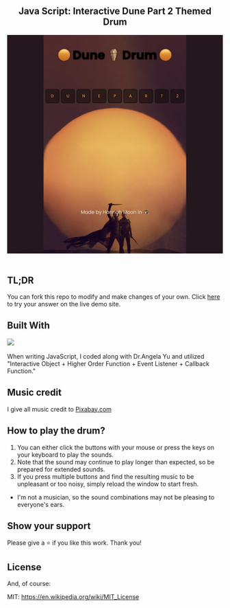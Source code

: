 <h2 align="center">
  Java Script: Interactive Dune Part 2 Themed Drum <br/>
</h2>

<div align="center">
  <img alt="Demo" src="dune2.png">
</div>

<br/>

## TL;DR
You can fork this repo to modify and make changes of your own. 
Click  <a href="https://hannah-moon.github.io/13_ALAB-316.2.1_Interacting-with-the-Browser/">here</a> to try your answer on the live demo site. 

## Built With
<p align="left"><img src="https://skillicons.dev/icons?i=vscode,github,html,css,js,nodejs"> </a> </p>
When writing JavaScript, I coded along with Dr.Angela Yu and utilized "Interactive Object + Higher Order Function + Event Listener + Callback Function."

## Music credit 
I give all music credit to <a href="https://pixabay.com/music/">Pixabay.com</a>

## How to play the drum? 
1. You can either click the buttons with your mouse or press the keys on your keyboard to play the sounds.
2. Note that the sound may continue to play longer than expected, so be prepared for extended sounds.
3. If you press multiple buttons and find the resulting music to be unpleasant or too noisy, simply reload the window to start fresh.

* I'm not a musician, so the sound combinations may not be pleasing to everyone's ears.


## Show your support

Please give a ⭐ if you like this work. Thank you!


## License

And, of course:

MIT: <https://en.wikipedia.org/wiki/MIT_License>
